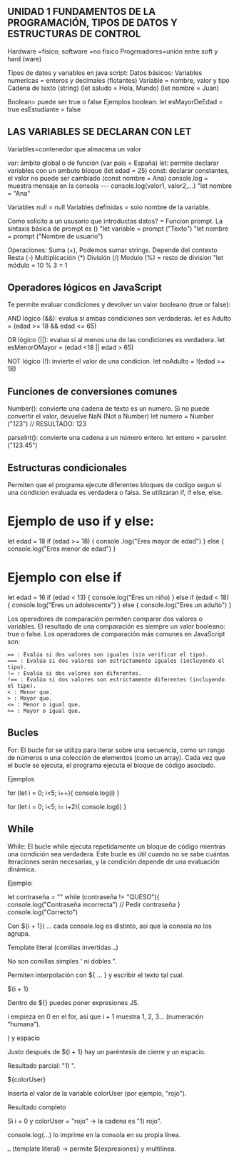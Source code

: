 ## UNIDAD 1 FUNDAMENTOS DE LA PROGRAMACIÓN, TIPOS DE DATOS Y ESTRUCTURAS DE CONTROL

Hardware =físico; software =no físico
Progrmadores=unión entre soft y hard (ware)

Tipos de datos y variables en java script:
Datos básicos:
Variables numericas = enteros y decimales (flotantes)
Variable = nombre, valor y tipo
Cadena de texto (string) (let saludo = Hola, Mundo)
(let nombre = Juan)

Boolean= puede ser true o false
Ejemplos boolean: let esMayorDeEdad = true
esEstudiante = false

## LAS VARIABLES SE DECLARAN CON LET

Variables=contenedor que almacena un valor

var: ámbito global o de función (var pais = España)
let: permite declarar variables con un ambuto bloque (let edad = 25)
const: declarar constantes, el valor no puede ser cambiado
(const nombre = Ana)
console.log = muestra mensaje en la consola --- console.log(valor1, valor2,...)
"let nombre = "Ana"

Variables null = null
Variables definidas = solo nombre de la variable.

Como solicito a un ususario que introductas datos? = Funcion prompt.
La sintaxis básica de prompt es ()
"let variable = prompt ("Texto")
"let nombre = prompt ("Nombre de usuario")

Operaciones:
Suma (+), Podemos sumar strings. Depende del contexto
Resta (-)
Multiplicación (\*)
División (/)
Modulo (%) = resto de division "let módulo = 10 % 3 = 1

## Operadores lógicos en JavaScript

Te permite evaluar condiciones y devolver un valor booleano (true or false):

AND lógico (&&): evalua si ambas condiciones son verdaderas.
let es Adulto = (edad >= 18 && edad <= 65)

OR lógico (||): evalua si al menos una de las condiciones es verdadera.
let esMenorOMayor = (edad <18 || edad > 65)

NOT lógico (!): invierte el valor de una condicion.
let noAdulto = !(edad >= 18)

## Funciones de conversiones comunes

Number(): convierte una cadena de texto es un numero. Si no puede convertir el valor, devuelve NaN (Not a Number)
let numero = Number ("123") // RESULTADO: 123

parseInt(): convierte una cadena a un número entero.
let entero = parseInt ("123.45")

## Estructuras condicionales

Permiten que el programa ejecute diferentes bloques de codigo segun si una condicion evaluada es verdadera o falsa. Se utilizaran if, if else, else.

# Ejemplo de uso if y else:

let edad = 18
if (edad >= 18) {
console .log("Eres mayor de edad")
} else {
console.log("Eres menor de edad")
}

# Ejemplo con else if

let edad = 16
if (edad < 13) {
console.log("Eres un niño)
} else if (edad < 18) {
console.log("Eres un adolescente")
} else {
console.log("Eres un adulto")
}

Los operadores de comparación permiten comparar dos valores o variables. El resultado de una comparación es siempre un valor booleano: true o false. Los operadores de comparación más comunes en JavaScript son:

    == : Evalúa si dos valores son iguales (sin verificar el tipo).
    === : Evalúa si dos valores son estrictamente iguales (incluyendo el tipo).
    != : Evalúa si dos valores son diferentes.
    !== : Evalúa si dos valores son estrictamente diferentes (incluyendo el tipo).
    < : Menor que.
    > : Mayor que.
    <= : Menor o igual que.
    >= : Mayor o igual que.

## Bucles

For: El bucle for se utiliza para iterar sobre una secuencia, como un rango de números o una colección de elementos (como un array). Cada vez que el bucle se ejecuta, el programa ejecuta el bloque de código asociado.

Ejemplos

for (let i = 0; i<5; i++){
console.log(i)
}

for (let i = 0; i<5; i= i+2){
console.log(i)
}

<script>
    for (let i = 0; i < 5; i++) {
        console.log(i)
    }
    
</script>

## While

While: El bucle while ejecuta repetidamente un bloque de código mientras una condición sea verdadera. Este bucle es útil cuando no se sabe cuántas iteraciones serán necesarias, y la condición depende de una evaluación dinámica.

Ejemplo:

let contraseña = ""
while (contraseña != "QUESO"){
console.log("Contraseña incorrecta")
// Pedir contraseña
}
console.log("Correcto")

<script>
    let contrasenia = prompt("Introduce la contaseña")
    const NUMEROINTENTOS = 5
    let contraseniaEncontrada = false
    const CONTRASENIAAVERIGUAR = "QUESO"
    let intento = 0

    for (let i = 0; i < NUMEROINTENTOS && !contraseniaEncontrada; i++) {
        intento = i + 1
        if (contrasenia == CONTRASENIAAVERIGUAR) {
            contraseniaEncontrada = true
        }
        else {
            console.log("Contraseña incorrecta: Intento " + intento );
            contrasenia = prompt("Introduce la contaseña")
        }
    }

    if (!contraseniaEncontrada) {
        console.log("No has averiguado la contraseña en " + NUMEROINTENTOS + " intentos");
    } else {
        console.log("Correcto. Has averiguado la contraseña en " + intento + " intentos.");

    }



</script>

Con ${i + 1}) ... cada console.log es distinto, así que la consola no los agrupa.

Template literal (comillas invertidas `…`)

No son comillas simples ' ni dobles ".

Permiten interpolación con ${ ... } y escribir el texto tal cual.

${i + 1}

Dentro de ${} puedes poner expresiones JS.

i empieza en 0 en el for, así que i + 1 muestra 1, 2, 3… (numeración “humana”).

) y espacio

Justo después de ${i + 1} hay un paréntesis de cierre y un espacio.

Resultado parcial: "1) ".

${colorUser}

Inserta el valor de la variable colorUser (por ejemplo, "rojo").

Resultado completo

Si i = 0 y colorUser = "rojo" → la cadena es "1) rojo".

console.log(...) lo imprime en la consola en su propia línea.

`…` (template literal) → permite ${expresiones} y multilínea.
